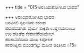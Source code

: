 +++
title = "015 ಅರಸಿಯಾರೋಗಿಸಿದ ಭಾವವ"

+++
ಅರಸಿಯಾರೋಗಿಸಿದ ಭಾವವ  
ಬರವಿನಲಿ ನೃಪನರಿದು ಕರಣದ  
ಹರುಷವಡಗಿತು ಧೈರ್ಯ ಸುಕ್ಕಿತು ಉಷ್ಣನಯನಾಂಬು   
ಉರಿ ಹೊಡೆದ ಕೆಂದಾವರೆಯವೋಲ್  
ಕರುಕುವಡೆದುದು ಮುಖ ಕಪೋಲಕೆ  
ಕರವನಿಟ್ಟನು ಮುಂದೆಗೆಟ್ಟು ಮಹೀಶ ಚಿಂತಿಸಿದ      ॥15॥